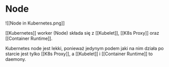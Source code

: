 
# Node

![[Node in Kubernetes.png]]

[[Kubernetes]] worker (Node) składa się z [[Kubelet]], [[K8s Proxy]] oraz [[Container Runtime]].

Kubernetes node jest lekki, ponieważ jedynym podem jaki na nim działa po starcie jest tylko [[K8s Proxy]], a [[Kubelet]] i [[Container Runtime]] to daemony.


 